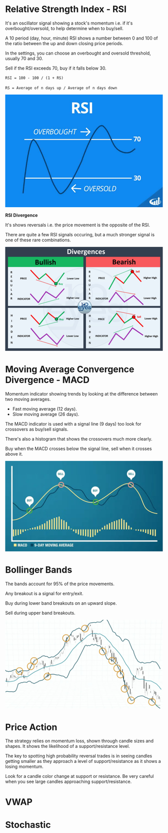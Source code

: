 # Relative Strength Index - RSI

It's an oscillator signal showing a stock's momentum i.e. if it's overbought/oversold, to help determine when to buy/sell.

A 10 period (day, hour, minute) RSI shows a number between 0 and 100 of the ratio between the up and down closing price periods.

In the settings, you can choose an overbought and oversold threshold, usually 70 and 30.

Sell if the RSI exceeds 70, buy if it falls below 30.

```
RSI = 100 - 100 / (1 + RS)

RS = Average of n days up / Average of n days down
```

![RSI](../pics/indicators/rsi.jpg)

**RSI Divergence**

It's shows reversals i.e. the price movement is the opposite of the RSI.

There are quite a few RSI signals occuring, but a much stronger signal is one of these rare combinations.

![RSI](../pics/indicators/rsi_divergence.jpg)

# Moving Average Convergence Divergence - MACD

Momentum indicator showing trends by looking at the difference between two moving averages.

-   Fast moving average (12 days).
-   Slow moving average (26 days).

The MACD indicator is used with a signal line (9 days) too look for crossovers as buy/sell signals.

There's also a histogram that shows the crossovers much more clearly.

Buy when the MACD crosses below the signal line, sell when it crosses above it.

![MACD](../pics/indicators/macd.jpg)

# Bollinger Bands

The bands account for 95% of the price movements.

Any breakout is a signal for entry/exit.

Buy during lower band breakouts on an upward slope.

Sell during upper band breakouts.

![Bollinger](../pics/indicators/bollinger_bands.jpg)

# Price Action

The strategy relies on momentum loss, shown through candle sizes and shapes. It shows the likelihood of a support/resistance level.

The key to spotting high probability reversal trades is in seeing candles getting smaller as they approach a level of support/resistance as it shows a losing momentum.

Look for a candle color change at support or resistance. Be very careful when you see large candles approaching support/resistance.

# VWAP

# Stochastic
